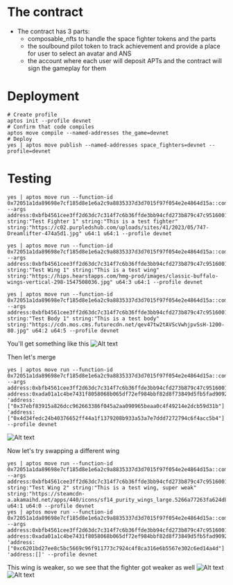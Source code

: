 # The contract
* The contract has 3 parts: 
  * composable_nfts to handle the space fighter tokens and the parts
  * the soulbound pilot token to track achievement and provide a place for user to select an avatar and ANS
  * the account where each user will deposit APTs and the contract will sign the gameplay for them

# Deployment
```
# Create profile
aptos init --profile devnet
# Confirm that code compiles
aptos move compile --named-addresses the_game=devnet
# Deploy
yes | aptos move publish --named-addresses space_fighters=devnet --profile=devnet
```

# Testing
```
yes | aptos move run --function-id 0x72051a1da89698e7cf185d8e1e6a2c9a8835337d3d7015f97f054e2e4864d15a::composable_nfts::mint_fighter --args address:0xbfb4561cee3ff2d63dc7c314f7c6b36ffde3bb94cfd273b879c47c951600156e string:"Test Fighter 1" string:"This is a test fighter" string:"https://c02.purpledshub.com/uploads/sites/41/2023/05/747-Dreamlifter-474a5d1.jpg" u64:1 u64:1 --profile devnet

yes | aptos move run --function-id 0x72051a1da89698e7cf185d8e1e6a2c9a8835337d3d7015f97f054e2e4864d15a::composable_nfts::mint_wing --args address:0xbfb4561cee3ff2d63dc7c314f7c6b36ffde3bb94cfd273b879c47c951600156e string:"Test Wing 1" string:"This is a test wing" string:"https://hips.hearstapps.com/hmg-prod/images/classic-buffalo-wings-vertical-298-1547508036.jpg" u64:3 u64:1 --profile devnet

yes | aptos move run --function-id 0x72051a1da89698e7cf185d8e1e6a2c9a8835337d3d7015f97f054e2e4864d15a::composable_nfts::mint_body --args address:0xbfb4561cee3ff2d63dc7c314f7c6b36ffde3bb94cfd273b879c47c951600156e string:"Test Body 1" string:"This is a test body" string:"https://cdn.mos.cms.futurecdn.net/qev47tw2tAVScVwhjpvSsH-1200-80.jpg" u64:2 u64:5 --profile devnet

```
You'll get something like this
![Alt text](image.png)

Then let's merge
```
yes | aptos move run --function-id 0x72051a1da89698e7cf185d8e1e6a2c9a8835337d3d7015f97f054e2e4864d15a::composable_nfts::swap_or_add_parts --args address:0xbfb4561cee3ff2d63dc7c314f7c6b36ffde3bb94cfd273b879c47c951600156e address:0xada01a1c4be7431f8058068b065df72ef984bbf82d8f73849d5fb5fad90928d0 'address:["0x37ebf83915a826dcc962663386f045a2aa090965beaa0c4f49214e2dcb59d31b"]' 'address:["0x4d34fedc24b40376652ff44a1f1379208b933a53a7e7ddd7272794c6f4acc5b4"]' --profile devnet
```
![Alt text](image-1.png)

Now let's try swapping a different wing
```
yes | aptos move run --function-id 0x72051a1da89698e7cf185d8e1e6a2c9a8835337d3d7015f97f054e2e4864d15a::composable_nfts::mint_wing --args address:0xbfb4561cee3ff2d63dc7c314f7c6b36ffde3bb94cfd273b879c47c951600156e string:"Test Wing 2" string:"This is a test wing, super weak" string:"https://steamcdn-a.akamaihd.net/apps/440/icons/sf14_purity_wings_large.5266a77263fa624dbab9660e88788508f7ade05a.png" u64:1 u64:0 --profile devnet
yes | aptos move run --function-id 0x72051a1da89698e7cf185d8e1e6a2c9a8835337d3d7015f97f054e2e4864d15a::composable_nfts::swap_or_add_parts --args address:0xbfb4561cee3ff2d63dc7c314f7c6b36ffde3bb94cfd273b879c47c951600156e address:0xada01a1c4be7431f8058068b065df72ef984bbf82d8f73849d5fb5fad90928d0 'address:["0xc6201bd27ee8c5bc5669c96f911773c7924c4f8ca316e6b5567e302c6ed14a4d"]' 'address:[]' --profile devnet
```

This wing is weaker, so we see that the fighter got weaker as well
![Alt text](image-2.png)
![Alt text](image-3.png)
